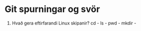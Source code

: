 # Git spurningar og svör

1. Hvað gera eftirfarandi Linux skipanir?
    cd -
    ls -
    pwd -
    mkdir -